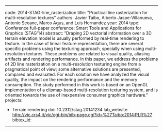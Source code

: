 ---

code: 2014-STAG-line_rasterization
title: "Practical line rasterization for multi-resolution textures"
authors: Javier Taibo, Alberto Jaspe-Villanueva, Antonio Seoane, Marco Agus, and Luis Hernandez
year: 2014
type: Conference full-paper
conference: Smart Tools and Applications for Graphics (STAG'14)
abstract: "Draping 2D vectorial information over a 3D terrain elevation model is usually performed by real-time rendering to texture. In the case of linear feature representation, there are several specific problems using the texturing approach, specially when using multi-resolution textures. These problems are related to visual quality, aliasing artifacts and rendering performance. In this paper, we address the problems of 2D line rasterization on a multi-resolution texturing engine from a pragmatical point of view; some alternative solutions are presented, compared and evaluated. For each solution we have analyzed the visual quality, the impact on the rendering performance and the memory consumption. The study performed in this work is based on an OpenGL implementation of a clipmap-based multi-resolution texturing system, and is oriented towards the use of inexpensive consumer graphics hardware."
projects: 
 - Terrain rendering
doi: 10.2312/stag.20141234
lab_website: http://vic.crs4.it/vic/cgi-bin/bib-page.cgi?id=%27Taibo:2014:PLR%27
bibtex_id: 

---